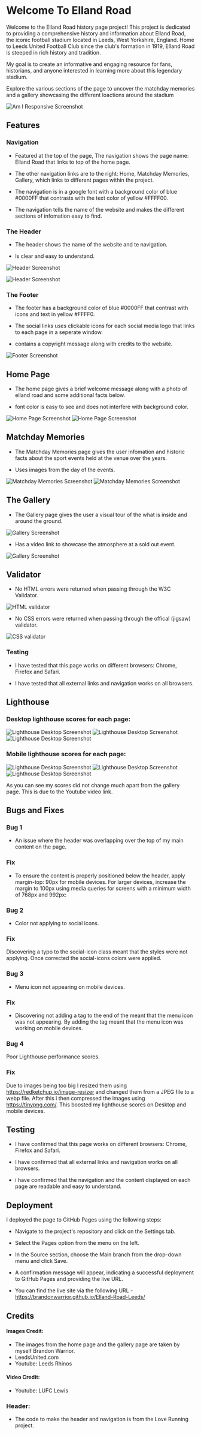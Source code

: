 # Welcome To Elland Road

Welcome to the Elland Road history page project! This project is dedicated to providing a comprehensive history and information about Elland Road, the iconic football stadium located in Leeds, West Yorkshire, England. Home to Leeds United Football Club since the club's formation in 1919, Elland Road is steeped in rich history and tradition.

My goal is to create an informative and engaging resource for fans, historians, and anyone interested in learning more about this legendary stadium.

Explore the various sections of the page to uncover the matchday memories and a gallery showcasing the different loactions around the stadium

![Am I Responsive Screenshot](assets/docs/am-i-responsive.PNG)

## Features

### Navigation
- Featured at the top of the page, The navigation shows the page name: Elland Road that links to top of the home page.

- The other navigation links are to the right: Home, Matchday Memories, Gallery, which links to different pages within the project.

- The navigation is in a google font with a background color of blue #0000FF that contrasts with the text color of yellow #FFFF00. 

-  The navigation tells the name of the website and makes the different sections of infomation easy to find.  

### The Header

- The header shows the name of the website and te navigation. 

- Is clear and easy to understand. 

![Header Screenshot](assets/docs/header-and-nav.PNG)

![Header Screenshot](assets/docs/mobile-header-nav.PNG)

### The Footer
- The footer has a background color of blue #0000FF that contrast with icons and text in yellow #FFFF0.

- The social links uses clickable icons for each social media logo that links to each page in a seperate window. 

- contains a copyright message along with credits to the website.

![Footer Screenshot](assets/docs/footer.PNG)


## Home Page 

- The home page gives a brief welcome message along with a photo of elland road and some additional facts below. 

- font color is easy to see and does not interfere with background color.

![Home Page Screenshot](assets/docs/home-one.PNG)
![Home Page Screenshot](assets/docs/home-two.PNG)

## Matchday Memories

- The Matchday Memories page gives the user infomation and historic facts about the sport events held at the venue over the years. 

- Uses images from the day of the events.

![Matchday Memories Screenshot](assets/docs/matchday-memories-one.PNG)
![Matchday Memories Screenshot](assets/docs/matchday-memories-two.PNG)

## The Gallery

- The Gallery page gives the user a visual tour of the what is inside and around the ground.

![Gallery Screenshot](assets/docs/gallery-one.PNG)

- Has a video link to showcase the atmosphere at a sold out event.

![Gallery Screenshot](assets/docs/gallery-two.PNG)


## Validator

- No HTML errors were returned when passing through the W3C Validator.

![HTML validator](assets/docs/html-validator.PNG)

- No CSS errors were returned when passing through the offical (jigsaw) validator.

![CSS validator](assets/docs/css-validator.PNG)
### Testing
- I have tested that this page works on different browsers: Chrome, Firefox and Safari.

- I have tested that all external links and navigation works on all browsers.

## Lighthouse

### Desktop lighthouse scores for each page:

![Lighthouse Desktop Screenshot](assets/docs/desktop-lighthouse-home.PNG)
![Lighthouse Desktop Screenshot](assets/docs/desktop-lighthouse-matchdaymems.PNG)
![Lighthouse Desktop Screenshot](assets/docs/desktop-lighthouse-gallery.PNG)

### Mobile lighthouse scores for each page:

![Lighthouse Desktop Screenshot](assets/docs/mobile-lighthouse-home.PNG)
![Lighthouse Desktop Screenshot](assets/docs/mobile-lightouse-matchdaymems.PNG)
![Lighthouse Desktop Screenshot](assets/docs/mobile-lightouse-gallery.PNG)

As you can see my scores did not change much apart from the gallery page. This is due to the Youtube video link.


## Bugs and Fixes
### Bug 1
- An issue where the header was overlapping over the top of my main content on the page. 
### Fix 
- To ensure the content is properly positioned below the header, apply margin-top: 90px for mobile devices. For larger devices, increase the margin to 100px using media queries for screens with a minimum width of 768px and 992px:

### Bug 2 
- Color not applying to social icons. 
### Fix
Discovering a typo to the social-icon class meant that the styles were not applying. Once corrected the social-icons colors were applied. 

### Bug 3 
- Menu icon not appearing on mobile devices.
### Fix
- Discovering not adding a </label> tag to the end of the <label> meant that the menu icon was not appearing. By adding the </label> tag meant that the menu icon was working on mobile devices.

### Bug 4 
Poor Lighthouse performance scores.
### Fix
Due to images being too big I resized them using https://redketchup.io/image-resizer and changed them from a JPEG file to a webp file. After this i then compressed the images using https://tinypng.com/. This boosted my lighthouse scores on Desktop and mobile devices.

## Testing
- I have confirmed that this page works on different browsers: Chrome, Firefox and Safari.

- I have confirmed that all external links and navigation works on all browsers.

- i have confirmed that the navigation and the content displayed on each page are readable and easy to understand. 

## Deployment 
I deployed the page to GitHub Pages using the following steps:

- Navigate to the project's repository and click on the Settings tab.
- Select the Pages option from the menu on the left.
- In the Source section, choose the Main branch from the drop-down menu and click Save.
- A confirmation message will appear, indicating a successful deployment to GitHub Pages and providing the live URL.

- You can find the live site via the following URL - https://brandonwarrior.github.io/Elland-Road-Leeds/
## Credits

#### Images Credit:
- The images from the home page and the gallery page are taken by myself Brandon Warrior.
- LeedsUnited.com
- Youtube: Leeds Rhinos

#### Video Credit:
- Youtube: LUFC Lewis

### Header:
- The code to make the header and navigation is from the Love Running project.








